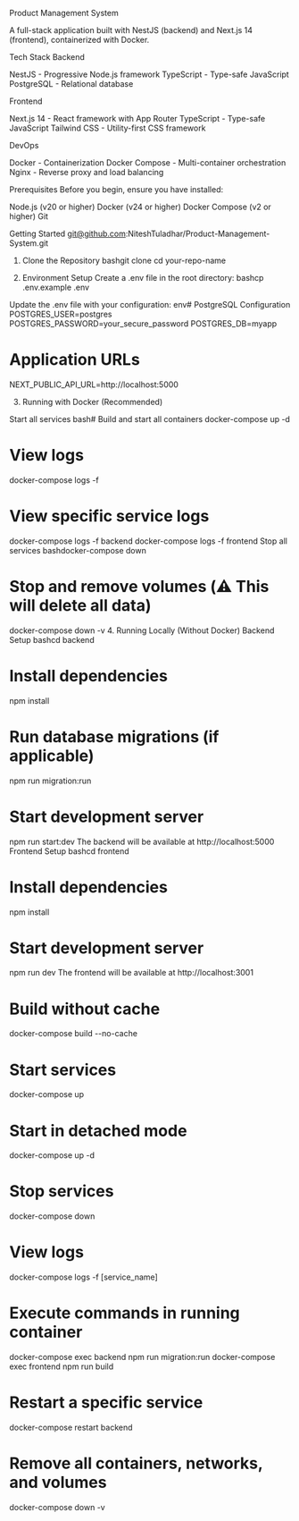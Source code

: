 Product Management System

A full-stack application built with NestJS (backend) and Next.js 14 (frontend), containerized with Docker.

Tech Stack
Backend

NestJS - Progressive Node.js framework
TypeScript - Type-safe JavaScript
PostgreSQL - Relational database

Frontend

Next.js 14 - React framework with App Router
TypeScript - Type-safe JavaScript
Tailwind CSS - Utility-first CSS framework

DevOps

Docker - Containerization
Docker Compose - Multi-container orchestration
Nginx - Reverse proxy and load balancing

Prerequisites
Before you begin, ensure you have installed:

Node.js (v20 or higher)
Docker (v24 or higher)
Docker Compose (v2 or higher)
Git

Getting Started
git@github.com:NiteshTuladhar/Product-Management-System.git
1. Clone the Repository
bashgit clone [](https://github.com/NiteshTuladhar/Product-Management-System.git)
cd your-repo-name

2. Environment Setup
Create a .env file in the root directory:
bashcp .env.example .env

Update the .env file with your configuration:
env# PostgreSQL Configuration
POSTGRES_USER=postgres
POSTGRES_PASSWORD=your_secure_password
POSTGRES_DB=myapp

# Application URLs
NEXT_PUBLIC_API_URL=http://localhost:5000

3. Running with Docker (Recommended)

Start all services
bash# Build and start all containers
docker-compose up -d

# View logs
docker-compose logs -f

# View specific service logs
docker-compose logs -f backend
docker-compose logs -f frontend
Stop all services
bashdocker-compose down

# Stop and remove volumes (⚠️ This will delete all data)
docker-compose down -v
4. Running Locally (Without Docker)
Backend Setup
bashcd backend

# Install dependencies
npm install

# Run database migrations (if applicable)
npm run migration:run

# Start development server
npm run start:dev
The backend will be available at http://localhost:5000
Frontend Setup
bashcd frontend

# Install dependencies
npm install

# Start development server
npm run dev
The frontend will be available at http://localhost:3001

# Build without cache
docker-compose build --no-cache

# Start services
docker-compose up

# Start in detached mode
docker-compose up -d

# Stop services
docker-compose down

# View logs
docker-compose logs -f [service_name]

# Execute commands in running container
docker-compose exec backend npm run migration:run
docker-compose exec frontend npm run build

# Restart a specific service
docker-compose restart backend

# Remove all containers, networks, and volumes
docker-compose down -v
